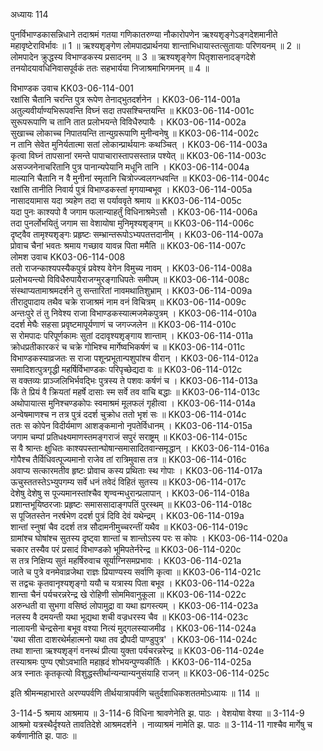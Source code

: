 अध्यायः 114

पुनर्विभाण्डकासन्निधाने तदाश्रमं गतया गणिकातरुण्या नौकारोपणेन ऋश्यशृङ्गेऽङ्गदेशमानीते महावृष्टेराविर्भावः ॥ 1 ॥ ऋश्यशृङ्गेण लोमपादप्रार्थनया शान्ताभिधायास्तत्सुतायाः परिणयनम् ॥ 2 ॥ लोमपादेन क्रुद्धस्य विभाण्डकस्य प्रसादनम् ॥ 3 ॥ ऋश्यशृङ्गेण पितृशासनादङ्गदेशे तनयोदयावधिनिवासपूर्वकं ततः सहभार्यया निजाश्रमाभिगमनम् ॥ 4 ॥

विभाण्डक उवाच 	KK03-06-114-001  
रक्षांसि चैतानि चरन्ति पुत्र रूपेण तेनाद्भुतदर्शनेन ।	KK03-06-114-001a  
अतुल्यवीर्याण्यभिरूपवन्ति विघ्नं सदा तपसश्चिन्तयन्ति ॥	KK03-06-114-001c  
सुरूपरूपाणि च तानि तात प्रलोभयन्ते विविधैरुपायैः ।	KK03-06-114-002a  
सुखाच्च लोकाच्च निपातयन्ति तान्युग्ररूपाणि मुनीन्वनेषु ॥	KK03-06-114-002c  
न तानि सेवेत मुनिर्यतात्मा सतां लोकान्प्रार्थयानः कथञ्चित् ।	KK03-06-114-003a  
कृत्वा विघ्नं तापसानां रमन्ते पापाचारास्तापसस्तान्न पश्येत् ॥	KK03-06-114-003c  
असज्जनेनाचरितानि पुत्र पानान्यपेयानि मधूनि तानि ।	KK03-06-114-004a  
माल्यानि चैतानि न वै मुनीनां स्मृतानि चित्रोज्ज्वलगन्धवन्ति ॥	KK03-06-114-004c  
रक्षांसि तानीति निवार्य पुत्रं विभाण्डकस्तां मृगयाम्बभूव ।	KK03-06-114-005a  
नासादयामास यदा त्र्यहेण तदा स पर्याववृते श्रमाय ॥	KK03-06-114-005c  
यदा पुनः काश्यपो वै जगाम फलान्याहर्तुं विधिनाश्रमेऽसौ ।	KK03-06-114-006a  
तदा पुनर्लोभयितुं जगाम सा वेशायोषा मुनिमृश्यशृङ्गम् ॥	KK03-06-114-006c  
दृष्ट्वैव तामृश्यशृङ्गः प्रहृष्टः सम्भ्रान्तरूपोऽभ्यपतत्तदानीम् ।	KK03-06-114-007a  
प्रोवाच चैनां भवतः श्रमाय गच्छाव यावन्न पिता ममैति ॥	KK03-06-114-007c  
लोमश उवाच 	KK03-06-114-008  
ततो राजन्काश्यपस्यैकपुत्रं प्रवेश्य वेगेन विमुच्य नावम् ।	KK03-06-114-008a  
प्रलोभयन्त्यो विविधैरुपायैराजग्मुरङ्गाधिपतेः समीपम् ॥	KK03-06-114-008c  
संस्थाप्यतामाश्रमदर्शने तु सन्तारितां नावमथातिशुभ्राम् ।	KK03-06-114-009a  
तीरादुपादाय तथैव चक्रे राजाश्रमं नाम वनं विचित्रम् ॥	KK03-06-114-009c  
अन्तःपुरे तं तु निवेश्य राजा विभाण्डकस्यात्मजमेकपुत्रम् ।	KK03-06-114-010a  
ददर्श मेघैः सहसा प्रवृष्टमापूर्यणाणं च जगज्जलेन ॥	KK03-06-114-010c  
स रोमपादः परिपूर्णकामः सुतां ददावृश्यशृङ्गाय शान्ताम् ।	KK03-06-114-011a  
क्रोधप्रतीकारकरं च चक्रे गोभिश्च मार्गेष्वभिकर्षणं च ॥	KK03-06-114-011c  
विभाण्डकस्याव्रजतः स राजा पशून्प्रभूतान्पशुपांश्च वीरान् ।	KK03-06-114-012a  
समादिशत्पुत्रगृद्धी महर्षिर्विभाण्डकः परिपृच्छेद्यदा वः ॥	KK03-06-114-012c  
स वक्तव्यः प्राञ्जलिभिर्भवद्भिः पुत्रस्य ते पशवः कर्षणं च ।	KK03-06-114-013a  
किं ते प्रियं वै क्रियतां महर्षे दासाः स्म सर्वे तव वाचि बद्धाः ॥	KK03-06-114-013c  
अथोपायात्स मुनिश्चण्डकोपः स्वमाश्रमं मूलफलं गृहीत्वा ।	KK03-06-114-014a  
अन्वेषमाणश्च न तत्र पुत्रं ददर्श चुक्रोध ततो भृशं सः ॥	KK03-06-114-014c  
ततः स कोपेन विदीर्यमाण आशङ्कमानो नृपतेर्विधानम् ।	KK03-06-114-015a  
जगाम चम्पां प्रतिधक्ष्यमाणस्तमङ्गराजं सपुरं सराष्ट्रम् ॥	KK03-06-114-015c  
स वै श्रान्तः क्षुधितः काश्यपस्तान्घोषान्समासादितवान्समृद्धान् ।	KK03-06-114-016a  
गोपैश्च तैर्विधिवत्पूज्यमानो राजेव तां रात्रिमुवास तत्र ॥	KK03-06-114-016c  
अवाप्य सत्कारमतीव हृष्टः प्रोवाच कस्य प्रथिताः स्थ गोपाः ।	KK03-06-114-017a  
ऊचुस्ततस्तेऽभ्युपगम्य सर्वे धनं तवेदं विहितं सुतस्य ॥	KK03-06-114-017c  
देशेषु देशेषु स पूज्यमानस्तांश्चैव शृण्वन्मधुरान्प्रलापान् ।	KK03-06-114-018a  
प्रशान्तभूयिष्ठरजाः प्रहृष्टः समाससादाङ्गपतिं पुरस्थम् ॥	KK03-06-114-018c  
स पूजितस्तेन नरर्षभेण ददर्श पुत्रं दिवि देवं यथेन्द्रम् ।	KK03-06-114-019a  
शान्तां स्नुषां चैव ददर्श तत्र सौदामनीमुच्चरन्तीं यथैव ॥	KK03-06-114-019c  
ग्रामांश्च घोषांश्च सुतस्य दृष्ट्वा शान्तां च शान्तोऽस्य परः स कोपः ।	KK03-06-114-020a  
चकार तस्यैव परं प्रसादं विभाण्डको भूमिपतेर्नरेन्द्र ॥	KK03-06-114-020c  
स तत्र निक्षिप्य सुतं महर्षिरुवाच सूर्याग्निसमप्रभावः ।	KK03-06-114-021a  
जाते च पुत्रे वनमेवाव्रजेथा राज्ञः प्रियाण्यस्य सर्वाणि कृत्वा ॥	KK03-06-114-021c  
स तद्वचः कृतवानृश्यशृङ्गो ययौ च यत्रास्य पिता बभूव ।	KK03-06-114-022a  
शान्ता चैनं पर्यचरन्नरेन्द्र खे रोहिणी सोममिवानुकूला ॥	KK03-06-114-022c  
अरुन्धती वा सुभगा वसिष्ठं लोपामुद्रा वा यथा ह्यगस्त्यम् ।	KK03-06-114-023a  
नलस्य वै दमयन्ती यथा भूद्यथा शची वज्रधरस्य चैव ॥	KK03-06-114-023c  
नालायनी चेन्द्रसेना बभूव वश्या नित्यं मुद्गलस्याजमीढ ।	KK03-06-114-024a  
\'यथा सीता दाशरथेर्महात्मनो यथा तव द्रौपदी पाण्डुपुत्र\' ।	KK03-06-114-024c  
तथा शान्ता ऋश्यशृङ्गं वनस्थं प्रीत्या युक्ता पर्यचरन्नरेन्द्र ॥	KK03-06-114-024e  
तस्याश्रमः पुण्य एषोऽवभाति महाह्रदं शोभयन्पुण्यकीर्तिः ।	KK03-06-114-025a  
अत्र स्नातः कृतकृत्यो विशुद्धस्तीर्थान्यन्यान्यनुसंयाहि राजन् ॥	KK03-06-114-025c  

इति श्रीमन्महाभारते अरण्यपर्वणि तीर्थयात्रापर्वणि चतुर्दशाधिकशततमोऽध्यायः ॥ 114 ॥

3-114-5 श्रमाय आश्रमाय ॥ 3-114-6 विधिना श्रावणेनेति झ. पाठः । वेशयोषा वेश्या ॥ 3-114-9 आश्रमो यत्रस्थैर्दृश्यते तावतिदेशे आश्रमदर्शने । नाव्याश्रमं नामेति झ. पाठः ॥ 3-114-11 गाश्चैव मार्गेषु च कर्षणानीति झ. पाठः ॥

